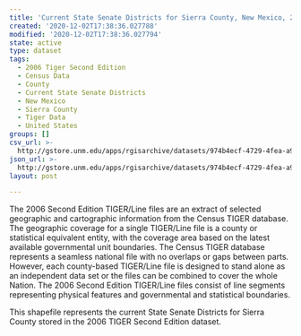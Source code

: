 ```yaml
---
title: 'Current State Senate Districts for Sierra County, New Mexico, 2006se TIGER'
created: '2020-12-02T17:38:36.027788'
modified: '2020-12-02T17:38:36.027794'
state: active
type: dataset
tags:
  - 2006 Tiger Second Edition
  - Census Data
  - County
  - Current State Senate Districts
  - New Mexico
  - Sierra County
  - Tiger Data
  - United States
groups: []
csv_url: >-
  http://gstore.unm.edu/apps/rgisarchive/datasets/974b4ecf-4729-4fea-a942-afd4cc6f41b0/tgr2006se_sier_slducu.derived.csv
json_url: >-
  http://gstore.unm.edu/apps/rgisarchive/datasets/974b4ecf-4729-4fea-a942-afd4cc6f41b0/tgr2006se_sier_slducu.derived.json
layout: post

---
```

The 2006 Second Edition TIGER/Line files are an extract of selected geographic and cartographic information from the Census TIGER database.  The geographic coverage for a single TIGER/Line file is a county or statistical equivalent entity, with the coverage area based on the latest available governmental unit boundaries. The Census TIGER database represents a seamless national file with no overlaps or gaps between parts.  However, each county-based TIGER/Line file is designed to stand alone as an independent data set or the files can be combined to cover the whole Nation.  The 2006 Second Edition  TIGER/Line files consist of line segments representing physical features and governmental and statistical boundaries.  

This shapefile represents the current State Senate Districts for Sierra County stored in the 2006 TIGER Second Edition dataset.
